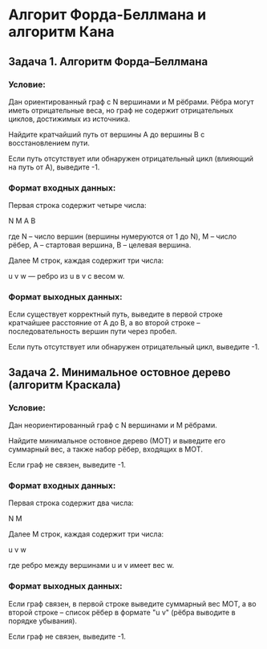 # Алгорит Форда-Беллмана и алгоритм Кана

## Задача 1. Алгоритм Форда–Беллмана
### Условие:
Дан ориентированный граф с N вершинами и M рёбрами. Рёбра могут иметь отрицательные веса, но граф не содержит отрицательных циклов, достижимых из источника.

Найдите кратчайший путь от вершины A до вершины B с восстановлением пути.

Если путь отсутствует или обнаружен отрицательный цикл (влияющий на путь от A), выведите -1.

### Формат входных данных:
Первая строка содержит четыре числа:

N M A B

где N – число вершин (вершины нумеруются от 1 до N), M – число рёбер, A – стартовая вершина, B – целевая вершина.

Далее M строк, каждая содержит три числа:

u v w — ребро из u в v с весом w.

### Формат выходных данных:
Если существует корректный путь, выведите в первой строке кратчайшее расстояние от A до B, а во второй строке – последовательность вершин пути через пробел.

Если путь отсутствует или обнаружен отрицательный цикл, выведите -1.

## Задача 2. Минимальное остовное дерево (алгоритм Краскала)
### Условие:
Дан неориентированный граф с N вершинами и M рёбрами.

Найдите минимальное остовное дерево (МOТ) и выведите его суммарный вес, а также набор рёбер, входящих в МOТ.

Если граф не связен, выведите -1.

### Формат входных данных:
Первая строка содержит два числа:

N M

Далее M строк, каждая содержит три числа:

u v w

где ребро между вершинами u и v имеет вес w.

### Формат выходных данных:
Если граф связен, в первой строке выведите суммарный вес МOТ, а во второй строке – список рёбер в формате "u v" (рёбра выводите в порядке убывания).

Если граф не связен, выведите -1.
